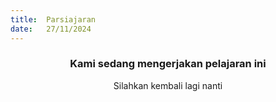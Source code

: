 ```yaml
---
title:  Parsiajaran
date:   27/11/2024
---
```


### <center>Kami sedang mengerjakan pelajaran ini</center>
<center>Silahkan kembali lagi nanti</center>